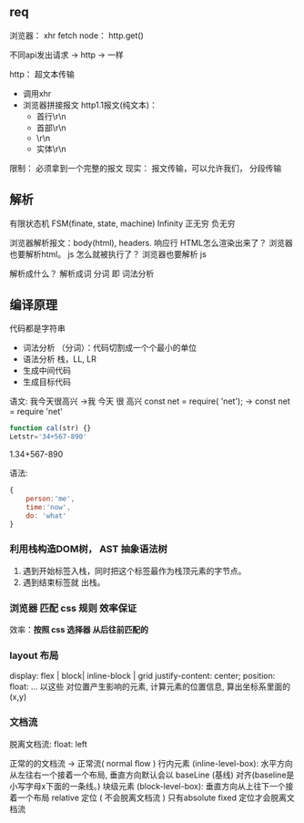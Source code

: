 ## req
浏览器： xhr fetch
node： http.get()

不同api发出请求 -> http -> 一样

http： 超文本传输
- 调用xhr
- 浏览器拼接报文
    http1.1报文(纯文本)：
    - 首行\r\n
    - 首部\r\n
    - \r\n
    - 实体\r\n

限制： 必须拿到一个完整的报文
现实： 报文传输，可以允许我们， 分段传输

## 解析
有限状态机
FSM(finate, state, machine)
Infinity 正无穷 负无穷

浏览器解析报文：body(html), headers. 响应行
HTML怎么渲染出来了？ 浏览器也要解析html。
js 怎么就被执行了？ 浏览器也要解析 js

解析成什么？ 解析成词
分词 即 词法分析

## 编译原理
代码都是字符串
- 词法分析 （分词）：代码切割成一个个最小的单位
- 语法分析 栈，LL, LR
- 生成中间代码
- 生成目标代码

语文:
我今天很高兴
->我
今天
很
高兴
const net = require( 'net'); -> const net = require 'net'
```js
function cal(str) {}
Letstr='34+567-890'
```
1.34+567-890

语法:
```js
{
    person:'me',
    time:'now',
    do: 'what'
}
```
### 利用栈构造DOM树， AST  抽象语法树
1. 遇到开始标签入栈，同时把这个标签最作为栈顶元素的字节点。
2. 遇到结束标签就 出栈。

### 浏览器 匹配 css 规则 效率保证
效率：**按照 css 选择器 从后往前匹配的** 

### layout 布局
display: flex | block| inline-block | grid
justify-content: center;
position:
float:
...
以这些 对位置产生影响的元素, 计算元素的位置信息, 算出坐标系里面的  (x,y)
### 文档流
脱离文档流: float: left 

正常的的文档流 -> 正常流( normal flow )
行内元素 (inline-level-box): 水平方向从左往右一个接着一个布局, 垂直方向默认会以 baseLine (基线) 对齐(baseline是小写字母x下面的一条线。)
块级元素 (block-level-box):  垂直方向从上往下一个接着一个布局
relative 定位 ( 不会脱离文档流 )
只有absolute fixed 定位才会脱离文档流